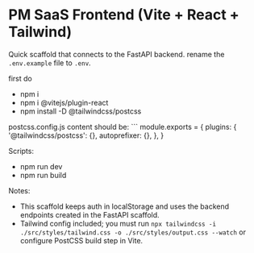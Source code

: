 # PM SaaS Frontend (Vite + React + Tailwind)

Quick scaffold that connects to the FastAPI backend. rename the `.env.example` file to `.env`.

first do 
- npm i
- npm i @vitejs/plugin-react
- npm install -D @tailwindcss/postcss

postcss.config.js content should be:
    ```
     module.exports = {
       plugins: {
         '@tailwindcss/postcss': {},
         autoprefixer: {},
       },
     }


Scripts:
- npm run dev
- npm run build


Notes:
- This scaffold keeps auth in localStorage and uses the backend endpoints created in the FastAPI scaffold.
- Tailwind config included; you must run `npx tailwindcss -i ./src/styles/tailwind.css -o ./src/styles/output.css --watch` or configure PostCSS build step in Vite.
